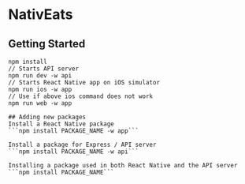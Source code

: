 # NativEats
## Getting Started
```
npm install
// Starts API server
npm run dev -w api
// Starts React Native app on iOS simulator
npm run ios -w app
// Use if above ios command does not work
npm run web -w app

## Adding new packages
Install a React Native package
```npm install PACKAGE_NAME -w app```

Install a package for Express / API server
```npm install PACKAGE_NAME -w api```

Installing a package used in both React Native and the API server
```npm install PACKAGE_NAME```
